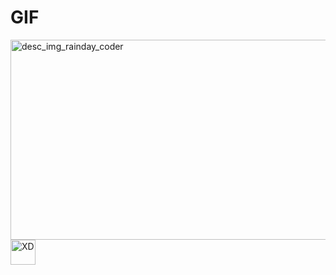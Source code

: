 # GIF
<img src="https://i.pinimg.com/originals/b5/fd/3f/b5fd3fbe984103e08b9482471484394b.gif" height=320 width=560  border-radius=10% alt="desc_img_rainday_coder"/>
<br>
<img src="https://www.pngwing.com/en/free-png-adjhz" height=40 width=40 alt="XD"/>
<br>
